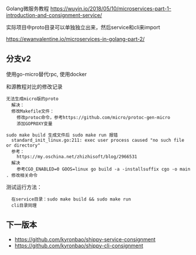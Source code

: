 Golang微服务教程
https://wuyin.io/2018/05/10/microservices-part-1-introduction-and-consignment-service/

实际项目中proto目录可以单独独立出来，然后service和cli来import

https://ewanvalentine.io/microservices-in-golang-part-2/  
## 分支v2  
  使用go-micro替代rpc, 使用docker  
  
  和源教程对比的修改记录  
  
    无法生成micro版的proto  
      解决：  
      修改Makefile文件：  
        修改protoc命令，参考https://github.com/micro/protoc-gen-micro  
        添加GOPROXY变量  
         
    sudo make build 生成文件后 sudo make run 报错  
      standard_init_linux.go:211: exec user process caused "no such file or directory"  
      参考：  
        https://my.oschina.net/zhizhisoft/blog/2966531  
      解决  
        参考CGO_ENABLED=0 GOOS=linux go build -a -installsuffix cgo -o main . 修改相关命令 
         
  测试运行方法： 
   
      在service目录：sudo make build && sudo make run  
      cli目录同理  
   
## 下一版本
  - https://github.com/kyronbao/shippy-service-consignment
  - https://github.com/kyronbao/shippy-cli-consignment
  



